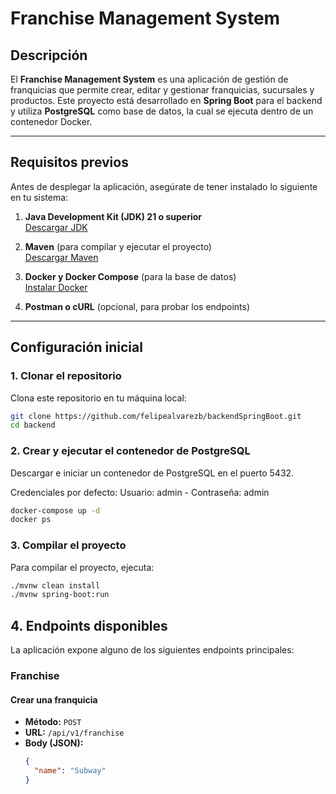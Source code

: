 # Franchise Management System

## Descripción

El **Franchise Management System** es una aplicación de gestión de franquicias que permite crear, editar y gestionar franquicias, sucursales y productos. Este proyecto está desarrollado en **Spring Boot** para el backend y utiliza **PostgreSQL** como base de datos, la cual se ejecuta dentro de un contenedor Docker.

---

## Requisitos previos

Antes de desplegar la aplicación, asegúrate de tener instalado lo siguiente en tu sistema:

1. **Java Development Kit (JDK) 21 o superior**  
   [Descargar JDK](https://adoptium.net/)

2. **Maven** (para compilar y ejecutar el proyecto)  
   [Descargar Maven](https://maven.apache.org/download.cgi)

3. **Docker y Docker Compose** (para la base de datos)  
   [Instalar Docker](https://docs.docker.com/get-docker/)

4. **Postman o cURL** (opcional, para probar los endpoints)

---

## Configuración inicial

### 1. Clonar el repositorio
Clona este repositorio en tu máquina local:

```bash
git clone https://github.com/felipealvarezb/backendSpringBoot.git
cd backend
```
### 2. Crear y ejecutar el contenedor de PostgreSQL
Descargar e iniciar un contenedor de PostgreSQL en el puerto 5432.

Credenciales por defecto: Usuario: admin - Contraseña: admin

```bash
docker-compose up -d
docker ps 
```
### 3. Compilar el proyecto

Para compilar el proyecto, ejecuta:

```bash
./mvnw clean install
./mvnw spring-boot:run
```

## 4. Endpoints disponibles

La aplicación expone alguno de los siguientes endpoints principales:

### **Franchise**
#### Crear una franquicia
- **Método:** `POST`
- **URL:** `/api/v1/franchise`
- **Body (JSON):**
  ```json
  {
    "name": "Subway"
  }



